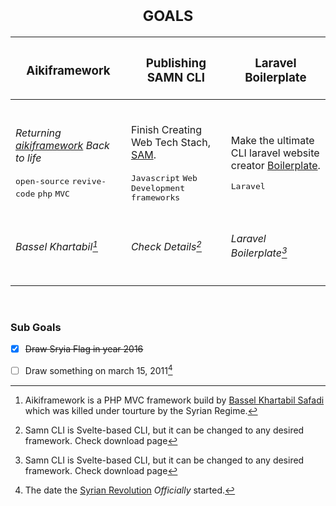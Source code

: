 <!-- <div align="center"> 
  <h3><i> Want to help me become a GitHub Star? <a href="https://stars.github.com/nominate/">Nominate Me</a> </i></h3>
</div> 
<div align="center"> 
   <h6> <sub>#FreeBassel</sub> </h6>
</div>

> [!Important] 
> Want any help? [Contact Me](https://instagram.com/aymxneid)! 

-->


<div align="center"> 



<h1> <sub>GOALS</sub> </h1>


|<h3>Aikiframework</h3>|<h3>Publishing SAMN CLI</h3>|<h3>Laravel Boilerplate</h3>|
|-|-|-|
|<br><p><i>Returning [aikiframework](https://github.com/aikiframework/aikiframework) Back to life</i></p><kbd>open-source</kbd> <kbd>revive-code</kbd> <kbd>php</kbd> <kbd>MVC</kbd><br><br>|<br><p>Finish Creating Web Tech Stach, [SAM](https://github.com/samn-cli/).</p><kbd>Javascript</kbd> <kbd>Web Development</kbd> <kbd>frameworks</kbd><br><br>|<br><p> Make the ultimate CLI laravel website <br> creator [Boilerplate](https://github.com/laravel-boilerplate/).</p><kbd>Laravel</kbd><br><br>|
|<h6>Bassel Khartabil[^1]</h6>|<h6>Check Details[^2]</h6>|<h6>Laravel Boilerplate[^2]</h6>|

</div>

<br>

<h3> Sub Goals </h3>

- [x] ~~Draw Sryia Flag in year 2016~~
- [ ] Draw something on march 15, 2011[^3]



[^1]: Aikiframework is a PHP MVC framework build by <a href="https://en.wikipedia.org/wiki/Bassel_Khartabil">Bassel Khartabil Safadi</a> which was killed under tourture by the Syrian Regime.
[^2]: Samn CLI is Svelte-based CLI, but it can be changed to any desired framework. Check download page
[^3]: The date the [Syrian Revolution](https://github.com/blog/syria/en.MD) *Officially* started.
